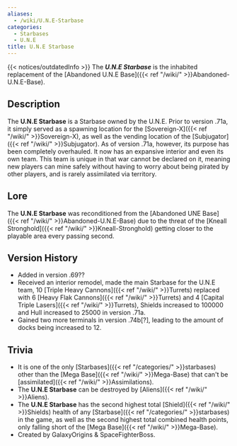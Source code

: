 ```yaml
---
aliases:
  - /wiki/U.N.E-Starbase
categories:
  - Starbases
  - U.N.E
title: U.N.E Starbase
---
```


{{< notices/outdatedInfo >}} The **_U.N.E Starbase_** is the inhabited replacement of the [Abandoned U.N.E Base]({{< ref "/wiki/" >}}Abandoned-U.N.E-Base).

## Description

The **U.N.E Starbase** is a Starbase owned by the U.N.E. Prior to version .71a, it simply served as a spawning location for the [Sovereign-X]({{< ref "/wiki/" >}}Sovereign-X), as well as the vending location of the [Subjugator]({{< ref "/wiki/" >}}Subjugator). As of version .71a, however, its purpose has been completely overhauled. It now has an expansive interior and even its own team. This team is unique in that war cannot be declared on it, meaning new players can mine safely without having to worry about being pirated by other players, and is rarely assimilated via territory.

## Lore

The **U.N.E Starbase** was reconditioned from the [Abandoned UNE Base]({{< ref "/wiki/" >}}Abandoned-U.N.E-Base) due to the threat of the [Kneall Stronghold]({{< ref "/wiki/" >}}Kneall-Stronghold) getting closer to the playable area every passing second.

## Version History

- Added in version .69??
- Received an interior remodel, made the main Starbase for the U.N.E team, 10 [Triple Heavy Cannons]({{< ref "/wiki/" >}}Turrets) replaced with 6 [Heavy Flak Cannons]({{< ref "/wiki/" >}}Turrets) and 4 [Capital Triple Lasers]({{< ref "/wiki/" >}}Turrets), Shields increased to 100000 and Hull increased to 25000 in version .71a.
- Gained two more terminals in version .74b[?], leading to the amount of docks being increased to 12.

## Trivia

- It is one of the only [Starbases]({{< ref "/categories/" >}}starbases) other than the [Mega Base]({{< ref "/wiki/" >}}Mega-Base) that can't be [assimilated]({{< ref "/wiki/" >}}Assimilations).
- The **U.N.E Starbase** can be destroyed by [Aliens]({{< ref "/wiki/" >}}Aliens).
- The **U.N.E Starbase** has the second highest total [Shield]({{< ref "/wiki/" >}}Shields) health of any [Starbase]({{< ref "/categories/" >}}starbases) in the game, as well as the second highest total combined health points, only falling short of the [Mega Base]({{< ref "/wiki/" >}}Mega-Base).
- Created by GalaxyOrigins & SpaceFighterBoss.
